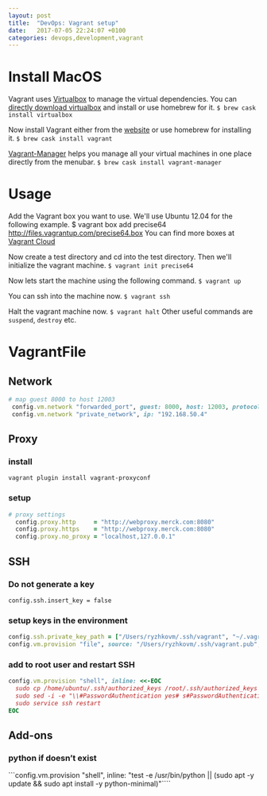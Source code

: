 ```yaml
---
layout: post
title:  "DevOps: Vagrant setup"
date:   2017-07-05 22:24:07 +0100
categories: devops,development,vagrant
---
```


# Install MacOS
Vagrant uses [Virtualbox](https://www.virtualbox.org/) to manage the virtual dependencies. You can [directly download virtualbox](https://www.virtualbox.org/wiki/Downloads) and install or use homebrew for it.
```$ brew cask install virtualbox```

Now install Vagrant either from the [website](http://www.vagrantup.com/downloads.html) or use homebrew for installing it.
```$ brew cask install vagrant```

[Vagrant-Manager](http://vagrantmanager.com/) helps you manage all your virtual machines in one place directly from the menubar.
```$ brew cask install vagrant-manager```

# Usage
Add the Vagrant box you want to use. We'll use Ubuntu 12.04 for the following example.
$ vagrant box add precise64 http://files.vagrantup.com/precise64.box
You can find more boxes at [Vagrant Cloud](https://vagrantcloud.com/)

Now create a test directory and cd into the test directory. Then we'll initialize the vagrant machine.
```$ vagrant init precise64```

Now lets start the machine using the following command.
```$ vagrant up```

You can ssh into the machine now.
```$ vagrant ssh```

Halt the vagrant machine now.
```$ vagrant halt```
Other useful commands are ```suspend```, ```destroy``` etc.

# VagrantFile

## Network
```ruby
# map guest 8000 to host 12003
 config.vm.network "forwarded_port", guest: 8000, host: 12003, protocol: "tcp"
 config.vm.network "private_network", ip: "192.168.50.4"
```

## Proxy

### install

```vagrant plugin install vagrant-proxyconf```

### setup
```ruby
# proxy settings
  config.proxy.http     = "http://webproxy.merck.com:8080"
  config.proxy.https    = "http://webproxy.merck.com:8080"
  config.proxy.no_proxy = "localhost,127.0.0.1"
```

## SSH

### Do not generate a key
```config.ssh.insert_key = false```

### setup keys in the environment
```ruby
config.ssh.private_key_path = ["/Users/ryzhkovm/.ssh/vagrant", "~/.vagrant.d/insecure_private_key"]
config.vm.provision "file", source: "/Users/ryzhkovm/.ssh/vagrant.pub", destination: "~/.ssh/authorized_keys"
```
### add to root user and restart SSH
```ruby
config.vm.provision "shell", inline: <<-EOC
  sudo cp /home/ubuntu/.ssh/authorized_keys /root/.ssh/authorized_keys
  sudo sed -i -e "\\#PasswordAuthentication yes# s#PasswordAuthentication yes#PasswordAuthentication no#g" /etc/ssh/sshd_config
  sudo service ssh restart
EOC
```
## Add-ons

### python if doesn’t exist
```config.vm.provision "shell", inline: "test -e /usr/bin/python || (sudo apt -y update && sudo apt install -y python-minimal)"````
